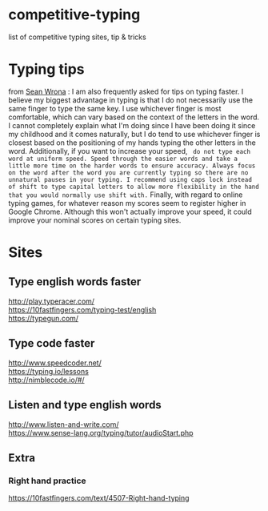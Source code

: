 # competitive-typing
list of competitive typing sites, tip &amp; tricks

# Typing tips 
from [Sean Wrona](http://seanwrona.com/typing.php) : 
I am also frequently asked for tips on typing faster. I believe my biggest advantage in typing is that I do not necessarily use the same finger to type the same key. I use whichever finger is most comfortable, which can vary based on the context of the letters in the word. I cannot completely explain what I'm doing since I have been doing it since my childhood and it comes naturally, but I do tend to use whichever finger is closest based on the positioning of my hands typing the other letters in the word. Additionally, if you want to increase your speed, ``` do not type each word at uniform speed. Speed through the easier words and take a little more time on the harder words to ensure accuracy. Always focus on the word after the word you are currently typing so there are no unnatural pauses in your typing. I recommend using caps lock instead of shift to type capital letters to allow more flexibility in the hand that you would normally use shift with.``` Finally, with regard to online typing games, for whatever reason my scores seem to register higher in Google Chrome. Although this won't actually improve your speed, it could improve your nominal scores on certain typing sites. 



# Sites
## Type english words faster
   http://play.typeracer.com/  
   https://10fastfingers.com/typing-test/english  
   https://typegun.com/  
## Type code faster
   http://www.speedcoder.net/  
   https://typing.io/lessons  
   http://nimblecode.io/#/  
## Listen and type english words 
   http://www.listen-and-write.com/  
   https://www.sense-lang.org/typing/tutor/audioStart.php  
## Extra
### Right hand practice
https://10fastfingers.com/text/4507-Right-hand-typing

